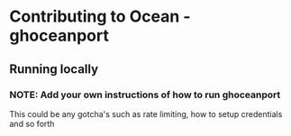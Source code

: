 # Contributing to Ocean - ghoceanport

## Running locally

### NOTE: Add your own instructions of how to run ghoceanport

This could be any gotcha's such as rate limiting, how to setup credentials and so forth

